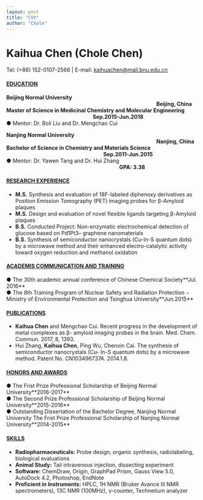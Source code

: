 ```yaml
---
layout: post
title: "CVV"
author: "Chole"
---
```



# Kaihua Chen (Chole Chen)
Tel: (+86) 152-0107-2566 | E-mail: kaihuachen@mail.bnu.edu.cn

#### <ins>EDUCATION</ins>
**Beijing Normal University** &emsp;&emsp;&emsp;&emsp;&emsp;&emsp;&emsp;&emsp;&emsp;&emsp;&emsp;&emsp;&emsp;&emsp;&emsp;&emsp;&emsp;&emsp;&emsp;&emsp;&emsp;&emsp;&emsp;&emsp;&emsp;&emsp;&emsp;&emsp; **Beijing, China**<br>
**Master of Science in Medicinal Chemistry and Molecular Engineering**
&emsp;&emsp;&emsp;&emsp;&emsp;&emsp;&emsp;&emsp;&emsp;&emsp;&emsp;&emsp;&emsp;&emsp;&emsp;&emsp; **Sep.2015-Jun.2018**<br>
● Mentor: Dr. Boli Liu and Dr. Mengchao Cui

**Nanjing Normal University**
&emsp;&emsp;&emsp;&emsp;&emsp;&emsp;&emsp;&emsp;&emsp;&emsp;&emsp;&emsp;&emsp;&emsp;&emsp;&emsp;&emsp;&emsp;&emsp;&emsp;&emsp;&emsp;&emsp;&emsp;&emsp;&emsp;&emsp;&emsp; **Nanjing, China**<br>
**Bachelor of Science in Chemistry and Materials Science**
&emsp;&emsp;&emsp;&emsp;&emsp;&emsp;&emsp;&emsp;&emsp;&emsp;&emsp;&emsp;&emsp;&emsp;&emsp;&emsp;&emsp;&emsp; **Sep.2011-Jun.2015**<br>
● Mentor: Dr. Yawen Tang and Dr. Hui Zhang &emsp;&emsp;&emsp;&emsp;&emsp;&emsp;&emsp;&emsp;&emsp;&emsp;&emsp;&emsp;&emsp;&emsp;&emsp;&emsp;&emsp;&emsp;&emsp;&emsp;&emsp; **GPA: 3.38**


#### <ins>RESEARCH EXPERIENCE</ins>
* **M.S.** Synthesis and evaluation of 18F-labeled diphenoxy derivatives as Position Emission Tomography (PET) imaging probes for β-Amyloid plaques
* **M.S.** Design and evaluation of novel flexible ligands targeting β-Amyloid plaques
* **B.S.** Conducted Project: Non-enzymatic electrochemical detection of glucose based on Pd1Pt3–
graphene nanomaterials
* **B.S.** Synthesis of semiconductor nanocrystals (Cu-In-S quantum dots) by a microwave method and
their enhanced electro-catalytic activity toward oxygen reduction and methanol oxidation

#### <ins>ACADEMIS COMMUNICATION AND TRAINING</ins>
<div style="display:flex;justify-content:space-between">● The 30th academic annual conference of Chinese Chemical Society**Jul. 2016**</div>
<div style="display:flex;justify-content:space-between">● The 8th Training Program of Nuclear Safety and Radiation Protection
− Ministry of Environmental Protection and Tsinghua University**Jun.2015**</div>

#### <ins>PUBLICATIONS</ins>
* **Kaihua Chen** and Mengchao Cui. Recent progress in the development of metal complexes as β- amyloid imaging probes in the brain. Med. Chem. Commun. 2017, 8, 1393.
* Hui Zhang, **Kaihua Chen**, Ping Wu, Chenxin Cai. The synthesis of semiconductor nanocrystals (Cu- In-S quantum dots) by a microwave method. Patent No. CN103496737A. 2014.1.8.

#### <ins>HONORS AND AWARDS</ins>
<div style="display:flex;justify-content:space-between">● The Frist Prize Professional Scholarship of Beijing Normal University**2016-2017**</div>
<div style="display:flex;justify-content:space-between">● The Second Prize Professional Scholarship of Beijing Normal University**2015-2016**</div>
<div style="display:flex;justify-content:space-between">● Outstanding Dissertation of the Bachelor Degree, Nanjing Normal University
The Frist Prize Professional Scholarship of Nanjing Normal University**2014-2015**</div>


#### <ins>SKILLS</ins>

* **Radiopharmaceuticals:** Probe design, organic synthesis, radiolabeling, biological evaluations<br>
* **Animal Study:** Tail intravenous injection, dissecting experiment<br>
* **Software:** ChemDraw, Origin, GraphPad Prism, Gauss View 5.0, AutoDock 4.2, Photoshop, EndNote<br>
* **Proficient in Instruments:** HPLC, 1H NMR (Bruker Avance III NMR spectrometers), 13C NMR (100MHz), γ-counter, Technetium analyzer
